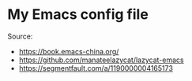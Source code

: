 # My Emacs config file

Source:
- https://book.emacs-china.org/
- https://github.com/manateelazycat/lazycat-emacs
- https://segmentfault.com/a/1190000004165173